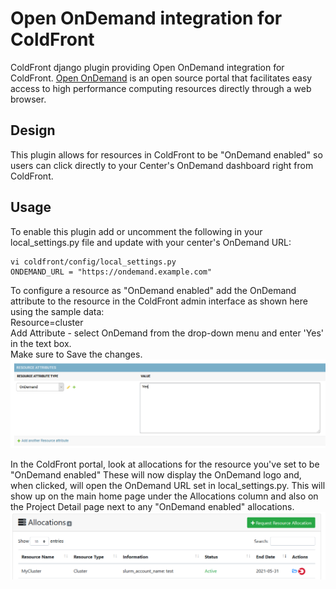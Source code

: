 # Open OnDemand integration for ColdFront

ColdFront django plugin providing Open OnDemand integration for ColdFront.  [Open
OnDemand](https://openondemand.org/) is an open source portal that facilitates easy
access to high performance computing resources directly through a web browser.

## Design

This plugin allows for resources in ColdFront to be "OnDemand enabled" so users can click directly to your Center's OnDemand dashboard right from ColdFront.

## Usage

To enable this plugin add or uncomment the following in your local\_settings.py
file and update with your center's OnDemand URL:

```
vi coldfront/config/local_settings.py
ONDEMAND_URL = "https://ondemand.example.com"
```
To configure a resource as "OnDemand enabled" add the OnDemand attribute to the resource in the ColdFront admin interface as shown here using the sample data:  
Resource=cluster  
Add Attribute - select OnDemand from the drop-down menu and enter 'Yes' in the text box.  
Make sure to Save the changes.  
![Resource Configuration](coldfront/docs/source/user_guide/images/ondemand.PNG "OnDemand Configuration")


In the ColdFront portal, look at allocations for the resource you've set to be "OnDemand enabled"  These will now display the OnDemand logo and, when clicked, will open the OnDemand URL set in local_settings.py.  This will show up on the main home page under the Allocations column and also on the Project Detail page next to any "OnDemand enabled" allocations.    
![OnDemand Enabled](coldfront/docs/source/user_guide/images/ondemand2.PNG "OnDemand Enabled")
